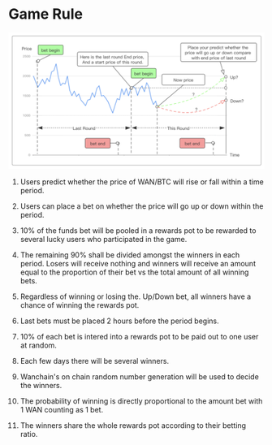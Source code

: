 # Game Rule

![GameRuleImg](./img/gameRule.png)

1) Users predict whether the price of WAN/BTC will rise or fall within a time period.

2) Users can place a bet on whether the price will go up or down within the period.

3) 10% of the funds bet will be pooled in a rewards pot to be rewarded to several lucky users who participated in the game.

4) The remaining 90% shall be divided amongst the winners in each period. Losers will receive nothing and winners will receive an amount equal to the proportion of their bet vs the total amount of all winning bets.

5) Regardless of winning or losing the. Up/Down bet, all winners have a chance of winning the rewards pot.

6) Last bets must be placed 2 hours before the period begins.

7) 10% of each bet is intered into a rewards pot to be paid out to one user at random.

8) Each few days there will be several winners.

9) Wanchain's on chain random number generation will be used to decide the winners.

10) The probability of winning is directly proportional to the amount bet with 1 WAN counting as 1 bet.

11) The winners share the whole rewards pot according to their betting ratio.